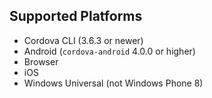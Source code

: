 ## Supported Platforms

- Cordova CLI (3.6.3 or newer)
- Android (`cordova-android` 4.0.0 or higher)
- Browser
- iOS
- Windows Universal (not Windows Phone 8)

